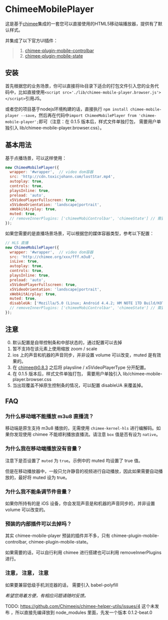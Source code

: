 # ChimeeMobilePlayer

这是基于[chimee](https://github.com/Chimeejs/chimee)集成的一套您可以直接使用的HTML5移动端播放器，提供有了默认样式。

并集成了以下官方UI插件：
> 1. [chimee-plugin-mobile-controlbar](https://github.com/Chimeejs/chimee-plugin-mobile-controlbar)
> 2. [chimee-plugin-mobile-state](https://github.com/Chimeejs/chimee-plugin-mobile-state)

## 安装

首先根据您的业务场景，你可以直接将lib目录下适合的打包文件引入您的业务代码中，比如直接使用`<script src='./lib/chimee-mobile-player.browser.js'></script>`引用JS。

或者您的项目基于nodejs环境构建的话，直接执行 `npm install chimee-mobile-player --save`，然后再在代码中`import ChimeeMobilePlayer from 'chimee-mobile-player';`即可（注意：在 0.1.5 版本后，样式文件单独打包， 需要用户单独引入 lib/chimee-mobile-player.browser.css）。

## 基本用法

基于点播场景，可以这样使用：

```javascript
new ChimeeMobilePlayer({
  wrapper: '#wrapper',  // video dom容器
  src: 'http://cdn.toxicjohann.com/lostStar.mp4',
  autoplay: true,
  controls: true,
  playsInline: true,
  preload: 'auto',
  x5VideoPlayerFullscreen: true,
  x5VideoOrientation: 'landscape|portrait',
  xWebkitAirplay: true,
  muted: true,
  // removeInnerPlugins: ['chimeeMobiControlbar', 'chimeeState'] // 需要移除的插件
});
```

如果您需要的是直播场景场景，可以根据您的媒体容器类型，参考以下配置：

```javascript
// HLS 直播
new ChimeeMobilePlayer({
  wrapper: '#wrapper',  // video dom容器
  src: 'http://chimee.org/xxx/fff.m3u8',
  isLive: true,
  autoplay: true,
  controls: true,
  playsInline: true,
  preload: 'auto',
  x5VideoPlayerFullscreen: true,
  x5VideoOrientation: 'landscape|portrait',
  xWebkitAirplay: true,
  muted: true,
  disableUA: ['Mozilla/5.0 (Linux; Android 4.4.2; HM NOTE 1TD Build/KOT49H; wv) AppleWebKit/537.36 (KHTML, like Gecko) Version/4.0 Chrome/62.0.3202.97 Mobile Safari/537.36']
  // removeInnerPlugins: ['chimeeMobiControlbar', 'chimeeState'] // 需要移除的插件
});

```

## 注意

0. 默认配置是自带控制条和中部状态的，通过配置可以去掉
1. 暂不支持在该元素上使用缩放 zoom / scale
2. ios 上的声音和机器的声音同步，并非设置 volume 可以改变，muted 是有效果的。
3. 在 chimee@0.8.3 之后将 playsline / x5VideoPlayerType 分开配置。
4. 在 0.1.5 版本后，样式文件单独打包， 需要用户单独引入 lib/chimee-mobile-player.browser.css
5. 当出现覆盖不掉原生控制条的情况，可以配置 disableUA 来覆盖掉。

## FAQ

### 为什么移动端不能播放 m3u8 直播流？

移动端是原生支持 m3u8 播放的，无需使用 `chimee-kernel-hls` 进行编解码。如果你发现使用 chimee 不能顺利播放直播流。请注意 `box` 值是否有设为 `native`。

### 为什么我在移动端播放没有音量？

注意下是否设置了 `muted` 为 `true`。示例中的 muted 均设置了 true 值。

但是在移动播放器中，一般只允许静音的视频进行自动播放，因此如果需要自动播放的，最好将 muted 设为 true。

### 为什么我不能条调节件音量？

如果你所持有的是 iOS 设备，你会发现声音是和机器的声音同步的，并非设置 volume 可以改变的。

### 预装的内部插件可以去掉吗？

其实 chimee-mobile-player 预装的插件并不多，只有 chimee-plugin-mobile-controlbar,  chimee-plugin-mobile-state。

如果需要的话，可以自行利用 chimee 进行搭建也可以利用 removeInnerPlugins 进行。

### 注意， 注意， 注意
如果要兼容低级手机浏览器的话， 需要引入 babel-polyfill

*希望您用着方便，有相应问题请随时反馈。*

TODO: https://github.com/Chimeejs/chimee-helper-utils/issues/4
这个未发布 ，所以直接先编译放到 node_modules 里面，先发一个版本 0.1.2-beat.0
